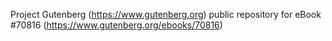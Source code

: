 Project Gutenberg (https://www.gutenberg.org) public repository for
eBook #70816 (https://www.gutenberg.org/ebooks/70816)
